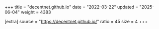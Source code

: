 +++
title = "decentnet.github.io"
date = "2022-03-22"
updated = "2025-06-04"
weight = 4383

[extra]
source = "https://decentnet.github.io/"
ratio = 45
size = 4
+++
